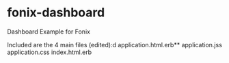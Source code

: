 # fonix-dashboard
Dashboard Example for Fonix

Included are the 4 main files (edited):d
application.html.erb**
application.jss
application.css
index.html.erb
